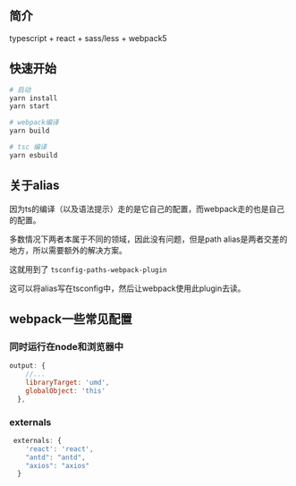 
## 简介
typescript + react + sass/less + webpack5

## 快速开始

```bash
# 启动
yarn install
yarn start

# webpack编译
yarn build

# tsc 编译
yarn esbuild
```


## 关于alias
因为ts的编译（以及语法提示）走的是它自己的配置，而webpack走的也是自己的配置。

多数情况下两者本属于不同的领域，因此没有问题，但是path alias是两者交差的地方，所以需要额外的解决方案。

这就用到了 `tsconfig-paths-webpack-plugin`

这可以将alias写在tsconfig中，然后让webpack使用此plugin去读。

## webpack一些常见配置

### 同时运行在node和浏览器中
```js
output: {
    //...
    libraryTarget: 'umd',
    globalObject: 'this'
  },
```


### externals
```js
 externals: {
    'react': 'react',
    "antd": "antd",
    "axios": "axios"
  }
```

